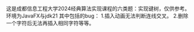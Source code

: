 这是成都信息工程大学2024经典算法实现课程的六类题：实现键树，仅供参考。
环境为JavaFX与jdk21
其中包括的bug：
  1.插入动画无法判断连线交叉。
  2.删除一个字符后无法再插入相同字符等等。

